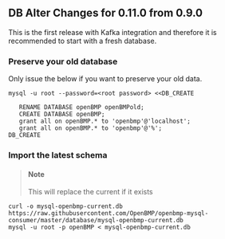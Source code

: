 DB Alter Changes for 0.11.0 from 0.9.0
--------------------------------------
This is the first release with Kafka integration and therefore it is recommended to start with a fresh database.  

### Preserve your old database
Only issue the below if you want to preserve your old data.


```
mysql -u root --password=<root password> <<DB_CREATE

   RENAME DATABASE openBMP openBMPold;
   CREATE DATABASE openBMP;
   grant all on openBMP.* to 'openbmp'@'localhost';
   grant all on openBMP.* to 'openbmp'@'%';
DB_CREATE
```

### Import the latest schema

> #### Note
> This will replace the current if it exists

    curl -o mysql-openbmp-current.db https://raw.githubusercontent.com/OpenBMP/openbmp-mysql-consumer/master/database/mysql-openbmp-current.db
    mysql -u root -p openBMP < mysql-openbmp-current.db

